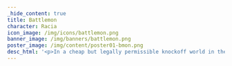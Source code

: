 ```yaml
---
_hide_content: true
title: Battlemon
character: Racia
icon_image: /img/icons/battlemon.png
banner_image: /img/banners/battlemon.png
poster_image: /img/content/poster01-bmon.png
desc_html: '<p>In a cheap but legally permissible knockoff world in the style of <em>Pokemon</em> or <em>Monster Rancher</em> we peek into the shared lives of a young woman (Racia) and her Battlemon partner (Bunners) as they navigate the expectations society has of them and they have of each other. 26 pages. Updates Tuesdays and Thursdays.</p>'
---
```




